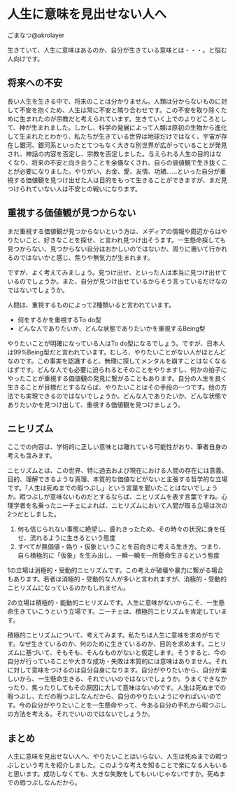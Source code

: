 # 人生に意味を見出せない人へ

ごまなつ@akrolayer

生きていて、人生に意味はあるのか、自分が生きている意味とは・・・。と悩む人向けです。

## 将来への不安
長い人生を生きる中で、将来のことは分かりません。人類は分からないものに対して不安を抱くため、人生は常に不安と隣り合わせです。この不安を取り除くために生まれたのが宗教だと考えられています。生きていく上でのよりどころとして、神が生まれました。しかし、科学の発展によって人類は原初の生物から進化して生まれたとわかり、私たちが生きている世界は地球だけではなく、宇宙が存在し銀河、銀河系といったとてつもなく大きな別世界が広がっていることが発見され、神話の内容を否定し、宗教を否定しました。与えられる人生の目的はなくなり、将来の不安と向き合うことを余儀なくされ、自らの価値観で生き抜くことが必要になりました。やりがい、お金、愛、友情、功績......といった自分が重視する価値観を見つけ出せた人は目的をもって生きることができますが、まだ見つけられていない人は不安との戦いになります。

## 重視する価値観が見つからない
まだ重視する価値観が見つからないという方は、メディアの情報や周辺からはやりたいこと、好きなことを探せ、と言われ見つけ出そうます。一生懸命探しても見つからない、見つからない自分はおかしいのではないか、周りに置いて行かれるのではないかと感じ、焦りや無気力が生まれます。

ですが、よく考えてみましょう。見つけ出せ、といった人は本当に見つけ出せているのでしょうか。また、自分が見つけ出せているからそう言っているだけなのではないでしょうか。

人間は、重視するものによって2種類いると言われています。

 * 何をするかを重視するTo do型
 * どんな人でありたいか、どんな状態でありたいかを重視するBeing型

やりたいことが明確になっている人はTo do型になるでしょう。ですが、日本人は99%Being型だと言われています。むしろ、やりたいことがない人がほとんどなのです。この事実を認識すると、無理に探してメンタルを崩すことはなくなるはずです。どんな人でも必要に迫られるとそのことをやりますし、何かの拍子にやったことが重視する価値観の発見に繋がることもあります。自分の人生を良く生きることが目標だとするならば、やりたいことはその手段の一つです。他の方法でも実現できるのではないでしょうか。どんな人でありたいか、どんな状態でありたいかを見つけ出して、重視する価値観を見つけましょう。

## ニヒリズム
ここでの内容は、学術的に正しい意味とは離れている可能性がおり、筆者自身の考えも含みます。

ニヒリズムとは、この世界、特に過去および現在における人間の存在には意義、目的、理解できるような真理、本質的な価値などがないと主張する哲学的な立場です。「人生は死ぬまでの暇つぶし」という言葉を聞いたことはないでしょうか。暇つぶしが意味ないものだとするならば、ニヒリズムを表す言葉ですね。心理学者を名乗ったニーチェによれば、ニヒリズムにおいて人間が取る立場は次の2つだとしました。

 1. 何も信じられない事態に絶望し、疲れきったため、その時々の状況に身を任せ、流れるように生きるという態度
 1. すべてが無価値・偽り・仮象ということを前向きに考える生き方。つまり、自ら積極的に「仮象」を生み出し、一瞬一瞬を一所懸命生きるという態度

1の立場は消極的・受動的ニヒリズムです。この考えが破壊や暴力に繋がる場合もあります。若者は消極的・受動的な人が多いと言われますが、消極的・受動的ニヒリズムになっているのかもしれません。

2の立場は積極的・能動的ニヒリズムです。人生に意味がないからこそ、一生懸命生きていこうという立場です。ニーチェは、積極的ニヒリズムを肯定しています。

積極的ニヒリズムについて、考えてみます。私たちは人生に意味を求めがちです。なぜ生きているのか、何のために生きているのか、目的を求めます。ニヒリズムに基づいて、そもそも、そんなものがないと仮定します。そうすると、今の自分が行っていることや大きな成功・失敗は本質的には意味はありません。それに対して意味をつけるのは自分自身になります。自分がやりたいから、自分が楽しいから、一生懸命生きる、それでいいのではないでしょうか。うまくできなかったり、焦ったりしてもその原因に大して意味はないのです。人生は死ぬまでの暇つぶし、ただの暇つぶしなんだから、自分のやりたいようにやればいいのです。今の自分がやりたいことを一生懸命やって、今ある自分の手札から暇つぶしの方法を考える。それでいいのではないでしょうか。

## まとめ
人生に意味を見出せない人へ、やりたいことはいらない、人生は死ぬまでの暇つぶしという考えを紹介しました。このような考えを知ることで楽になる人もいると思います。成功しなくても、大きな失敗をしてもいいじゃないですか。死ぬまでの暇つぶしなんだから。
